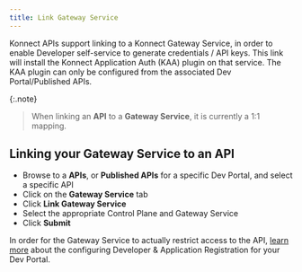 ```yaml
---
title: Link Gateway Service
---
```


Konnect APIs support linking to a Konnect Gateway Service, in order to enable Developer self-service to generate credentials /  API keys. This link will install the Konnect Application Auth (KAA) plugin on that service. The KAA plugin can only be configured from the associated Dev Portal/Published APIs.

{:.note}
> When linking an **API** to a **Gateway Service**, it is currently a 1:1 mapping. 

## Linking your Gateway Service to an API
* Browse to a **APIs**, or **Published APIs** for a specific Dev Portal, and select a specific API
* Click on the **Gateway Service** tab
* Click **Link Gateway Service**
* Select the appropriate Control Plane and Gateway Service
* Click **Submit**

In order for the Gateway Service to actually restrict access to the API, [learn more](/dev-portal/app-reg/index.md) about the configuring Developer & Application Registration for your Dev Portal.